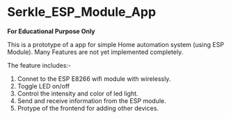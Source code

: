 # Serkle_ESP_Module_App

**For Educational Purpose Only**

This is a prototype of a app for simple Home automation system (using ESP Module). Many Features are not yet implemented completely.

The feature includes:-
1. Connet to the ESP E8266 wifi module with wirelessly.
2. Toggle LED on/off
3. Control the intensity and color of led light.
4. Send and receive information from the ESP module.
5. Protype of the frontend for adding other devices.

